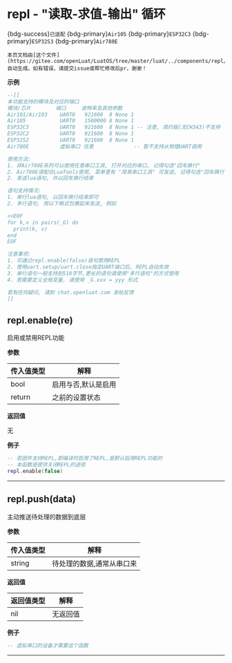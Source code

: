 # repl - "读取-求值-输出" 循环

{bdg-success}`已适配` {bdg-primary}`Air105` {bdg-primary}`ESP32C3` {bdg-primary}`ESP32S3` {bdg-primary}`Air780E`

```{note}
本页文档由[这个文件](https://gitee.com/openLuat/LuatOS/tree/master/luat/../components/repl/luat_lib_repl.c)自动生成。如有错误，请提交issue或帮忙修改后pr，谢谢！
```


**示例**

```lua
--[[
本功能支持的模块及对应的端口
模块/芯片        端口     波特率及其他参数
Air101/Air103    UART0   921600  8 None 1
Air105           UART0   1500000 8 None 1
ESP32C3          UART0   921600  8 None 1 -- 注意, 简约版(无CH343)不支持
ESP32C2          UART0   921600  8 None 1
ESP32S2          UART0   921600  8 None 1
Air780E          虚拟串口 任意             -- 暂不支持从物理UART调用

使用方法:
1. 非Air780E系列可以使用任意串口工具, 打开对应的串口, 记得勾选"回车换行"
2. Air780E请配合LuaTools使用, 菜单里有 "简易串口工具" 可发送, 记得勾选"回车换行"
2. 发送lua语句, 并以回车换行结束

语句支持情况:
1. 单行lua语句, 以回车换行结束即可
2. 多行语句, 用以下格式包裹起来发送, 例如

<<EOF
for k,v in pairs(_G) do
  print(k, v)
end
EOF

注意事项:
1. 可通过repl.enable(false)语句禁用REPL
2. 使用uart.setup/uart.close指定UART端口后, REPL自动失效
3. 单行语句一般支持到510字节,更长的语句请使用"多行语句"的方式使用
4. 若需要定义全局变量, 请使用 _G.xxx = yyy 形式

若有任何疑问, 请到 chat.openluat.com 发帖反馈
]]

```

## repl.enable(re)



启用或禁用REPL功能

**参数**

|传入值类型|解释|
|-|-|
|bool|启用与否,默认是启用|
|return|之前的设置状态|

**返回值**

无

**例子**

```lua
-- 若固件支持REPL,即编译时启用了REPL,是默认启用REPL功能的
-- 本函数是提供关闭REPL的途径
repl.enable(false)

```

---

## repl.push(data)



主动推送待处理的数据到底层

**参数**

|传入值类型|解释|
|-|-|
|string|待处理的数据,通常从串口来|

**返回值**

|返回值类型|解释|
|-|-|
|nil|无返回值|

**例子**

```lua
-- 虚拟串口的设备才需要这个函数

```

---

